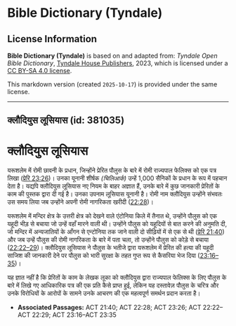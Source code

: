 # Bible Dictionary (Tyndale)

## License Information

**Bible Dictionary (Tyndale)** is based on and adapted from: _Tyndale Open Bible Dictionary_, [Tyndale House Publishers](https://tyndaleopenresources.com/), 2023, which is licensed under a [CC BY-SA 4.0 license](https://creativecommons.org/licenses/by-sa/4.0/legalcode.en).

This markdown version (created `2025-10-17`) is provided under the same license.



--------------------------------

## क्लौदियुस लूसियास (id: 381035)

क्लौदियुस लूसियास
=================

यरूशलेम में रोमी छावनी के प्रधान, जिन्होंने प्रेरित पौलुस के बारे में रोमी राज्यपाल फेलिक्स को एक पत्र लिखा ([प्रेरि 23:26](https://ref.ly/Acts23:26))। उनका यूनानी शीर्षक *(*चिलिआर्क*)* उन्हें 1,000 सैनिकों के प्रधान के रूप में पहचान देता है। यद्यपि क्लौदियुस लूसियास नए नियम के बाहर अज्ञात हैं, उनके बारे में कुछ जानकारी प्रेरितों के काम की पुस्तक द्वारा दी गई है। उनका उपनाम लूसियास यूनानी है। रोमी नाम क्लौदियुस उन्होंने संभवतः उस समय लिया जब उन्होंने अपनी रोमी नागरिकता खरीदी ([22:28](https://ref.ly/Acts22:28))।

यरूशलेम में मन्दिर क्षेत्र के उत्तरी क्षेत्र को देखने वाले एंटोनिया किले में तैनात थे, उन्होंने पौलुस को एक यहूदी भीड़ से बचाया जो उन्हें वहाँ मारने वाली थी। उन्होंने पौलुस को यहूदियों से बात करने की अनुमति दी, जो मन्दिर में अन्यजातियों के आँगन से एन्टोनिया तक जाने वाली दो सीढ़ियों में से एक से थी ([प्रेरि 21:40](https://ref.ly/Acts21:40)) और जब उन्हें पौलुस की रोमी नागरिकता के बारे में पता चला, तो उन्होंने पौलुस को कोड़े से बचाया ([22:22–29](https://ref.ly/Acts22:22-Acts22:29))। क्लौदियुस लूसियास ने पौलुस के भतीजे द्वारा यरूशलेम में प्रेरित की हत्या की यहूदी साजिश की जानकारी देने पर पौलुस को भारी सुरक्षा के तहत गुप्त रूप से कैसरिया भेज दिया ([23:16–35](https://ref.ly/Acts23:16-Acts23:35))।

यह ज्ञात नहीं है कि प्रेरितों के काम के लेखक लूका को क्लौदियुस द्वारा राज्यपाल फेलिक्स के लिए पौलुस के बारे में लिखे गए आधिकारिक पत्र की एक प्रति कैसे प्राप्त हुई, लेकिन यह दस्तावेज़ पौलुस के चरित्र और उनके विरोधियों के आरोपों के सामने उनके आचरण की एक महत्वपूर्ण समर्थन प्रदान करता है।

* **Associated Passages:** ACT 21:40; ACT 22:28; ACT 23:26; ACT 22:22–ACT 22:29; ACT 23:16–ACT 23:35

